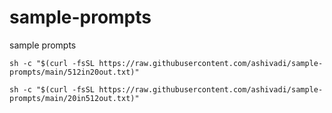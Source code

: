 # sample-prompts
sample prompts 

```
sh -c "$(curl -fsSL https://raw.githubusercontent.com/ashivadi/sample-prompts/main/512in20out.txt)"
```

```
sh -c "$(curl -fsSL https://raw.githubusercontent.com/ashivadi/sample-prompts/main/20in512out.txt)"
```
